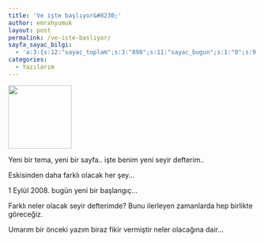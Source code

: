 ```yaml
---
title: 'Ve işte başlıyor&#8230;'
author: emrahyumuk
layout: post
permalink: /ve-iste-basliyor/
sayfa_sayac_bilgi:
  - 'a:3:{s:12:"sayac_toplam";s:3:"898";s:11:"sayac_bugun";s:1:"0";s:9:"son_okuma";s:10:"1364834847";}'
categories:
  - Yazılarım
---
```

<img class="alignnone" title="seyir-defterim" src="http://img301.imageshack.us/img301/6016/seyirdefterimsimgetm9.png" alt="" width="128" height="128" />

Yeni bir tema, yeni bir sayfa.. işte benim yeni seyir defterim..

Eskisinden daha farklı olacak her şey… 

1 Eylül 2008. bugün yeni bir başlangıç…

Farklı neler olacak seyir defterimde? Bunu ilerleyen zamanlarda hep birlikte göreceğiz. 

Umarım bir önceki yazım biraz fikir vermiştir neler olacağına dair…
